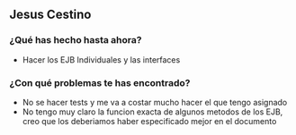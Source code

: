 ## Jesus Cestino
### ¿Qué has hecho hasta ahora?
- Hacer los EJB Individuales y las interfaces
### ¿Con qué problemas te has encontrado?
- No se hacer tests y me va a costar mucho hacer el que tengo asignado
- No tengo muy claro la funcion exacta de algunos metodos de los EJB, creo que los deberiamos haber especificado mejor en el documento
<br><br>

